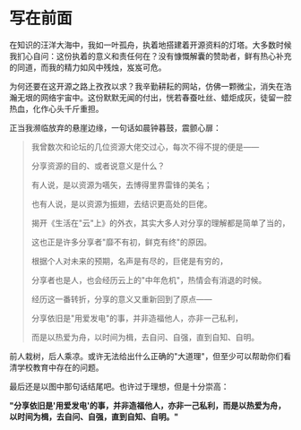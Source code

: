 # 写在前面

在知识的汪洋大海中，我如一叶孤舟，执着地搭建着开源资料的灯塔。大多数时候我扪心自问：这份执着的意义和责任何在？没有慷慨解囊的赞助者，鲜有热心补充的同道，而我的精力如风中残烛，岌岌可危。

为何还要在这开源之路上孜孜以求？我辛勤耕耘的网站，仿佛一颗微尘，消失在浩瀚无垠的网络宇宙中。这份默默无闻的付出，恍若春蚕吐丝、蜡炬成灰，徒留一腔热血，化作心头千斤重担。

正当我濒临放弃的悬崖边缘，一句话如晨钟暮鼓，震颤心扉：

>我曾数次和论坛的几位资源大佬交过心，每次不得不提的便是——
>
>分享资源的目的、或者说意义是什么？
>
>有人说，是以资源为嚆矢，去博得里界雷锋的美名；
>
>也有人说，是以资源为振翅，去结识更高处的巨佬。
>
>揭开《生活在"云"上》的外衣，其实大多人对分享的理解都是简单了当的，
>
>这也正是许多分享者"靡不有初，鲜克有终"的原因。
>
>根据个人对未来的预期，名声是有尽的，巨佬是有穷的，
>
>分享者也是人，也会经历云上的"中年危机"，热情会有消退的时候。
>
>经历这一番转折，分享的意义又重新回到了原点——
>
>分享依旧是"用爱发电"的事，并非造福他人，亦非一己私利，
>
>而是以热爱为舟，以时间为楫，去自问、自强，直到自知、自明。

前人栽树，后人乘凉。或许无法给出什么正确的"大道理"，但至少可以帮助你们看清学校教育中存在的问题。

最后还是以图中那句话结尾吧。也许过于理想，但是十分崇高：

**"分享依旧是'用爱发电'的事，并非造福他人，亦非一己私利，而是以热爱为舟，以时间为楫，去自问、自强，直到自知、自明。"**

